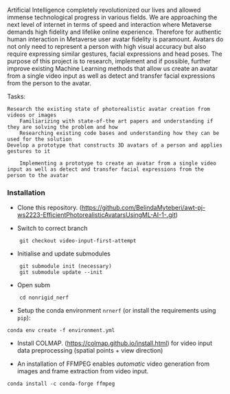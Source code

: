 Artificial Intelligence completely revolutionized our lives and allowed immense technological progress in various fields. We are approaching the next level of internet in terms of speed and interaction where Metaverse demands high fidelity and lifelike online experience. Therefore for authentic human interaction in Metaverse user avatar fidelity is paramount. Avatars do not only need to represent a person with high visual accuracy but also require expressing similar gestures, facial expressions and head poses. The purpose of this project is to research, implement and if possible, further improve existing Machine Learning methods that allow us create an avatar from a single video input as well as detect and transfer facial expressions from the person to the avatar.

Tasks:

    Research the existing state of photorealistic avatar creation from videos or images
        Familiarizing with state-of-the art papers and understanding if they are solving the problem and how
        Researching existing code bases and understanding how they can be used for the solution
    Develop a prototype that constructs 3D avatars of a person and applies gestures to it

        Implementing a prototype to create an avatar from a single video input as well as detect and transfer facial expressions from the person to the avatar

### Installation

* Clone this repository. (https://github.com/BelindaMyteberi/awt-pj-ws2223-EfficientPhotorealisticAvatarsUsingML-AI-1-.git)

* Switch to correct branch 
```
    git checkout video-input-first-attempt
```
* Initialise and update submodules

```
    git submodule init (necessary)
    git submodule update --init
```

* Open subm
```
    cd nonrigid_nerf
```
* Setup the conda environment `nrnerf` (or install the requirements using `pip`):
```
conda env create -f environment.yml
```

* Install COLMAP. (https://colmap.github.io/install.html) for video input data preprocessing (spatial points + view direction)

* An installation of FFMPEG enables *automatic* video generation from images and frame extraction from video input.
```
conda install -c conda-forge ffmpeg
```



